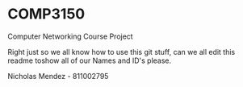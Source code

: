 COMP3150
========

Computer Networking Course Project

Right just so we all know how to use this git stuff, can we all edit this readme toshow all of our Names and ID's please.

Nicholas Mendez - 811002795
